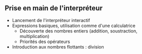 ## Prise en main de l'interpréteur

* Lancement de l'interpréteur interactif
* Expressions basiques, utilisation comme d'une calculatrice
    * Découverte des nombres entiers (addition, soustraction, multiplication)
    * Priorités des opérateurs
* Introduction aux nombres flottants : division
